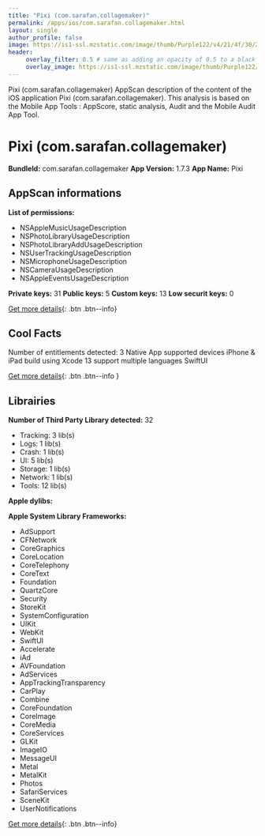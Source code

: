 ```yaml
---
title: "Pixi (com.sarafan.collagemaker)"
permalink: /apps/ios/com.sarafan.collagemaker.html
layout: single
author_profile: false
image: https://is1-ssl.mzstatic.com/image/thumb/Purple122/v4/21/4f/30/214f306b-9f20-10d9-8e5e-262c767098e9/AppIcon-1x_U007emarketing-0-10-0-85-220.png/512x512bb.jpg
header: 
     overlay_filter: 0.5 # same as adding an opacity of 0.5 to a black background
     overlay_image: https://is1-ssl.mzstatic.com/image/thumb/Purple122/v4/21/4f/30/214f306b-9f20-10d9-8e5e-262c767098e9/AppIcon-1x_U007emarketing-0-10-0-85-220.png/512x512bb.jpg
---
```

Pixi (com.sarafan.collagemaker) AppScan description of the content of the iOS application Pixi (com.sarafan.collagemaker). This analysis is based on the Mobile App Tools : AppScore, static analysis, Audit and the Mobile Audit App Tool.

# Pixi (com.sarafan.collagemaker)

**BundleId:** com.sarafan.collagemaker
**App Version:** 1.7.3
**App Name:** Pixi


## AppScan informations 

**List of permissions:** 
- NSAppleMusicUsageDescription
- NSPhotoLibraryUsageDescription
- NSPhotoLibraryAddUsageDescription
- NSUserTrackingUsageDescription
- NSMicrophoneUsageDescription
- NSCameraUsageDescription
- NSAppleEventsUsageDescription
  
  
**Private keys:** 31
**Public keys:** 5
**Custom keys:** 13
**Low securit keys:** 0
  
[Get more details](/pricing.html){: .btn .btn--info}

## Cool Facts

Number of entitlements detected: 3
Native App
supported devices iPhone & iPad
build using Xcode 13
support multiple languages
SwiftUI
  
[Get more details](/pricing.html){: .btn .btn--info }

## Librairies 
**Number of Third Party Library detected:** 32
- Tracking: 3 lib(s)
- Logs: 1 lib(s)
- Crash: 1 lib(s)
- UI: 5 lib(s)
- Storage: 1 lib(s)
- Network: 1 lib(s)
- Tools: 12 lib(s)


**Apple dylibs:**


**Apple System Library Frameworks:**
- AdSupport
- CFNetwork
- CoreGraphics
- CoreLocation
- CoreTelephony
- CoreText
- Foundation
- QuartzCore
- Security
- StoreKit
- SystemConfiguration
- UIKit
- WebKit
- SwiftUI
- Accelerate
- iAd
- AVFoundation
- AdServices
- AppTrackingTransparency
- CarPlay
- Combine
- CoreFoundation
- CoreImage
- CoreMedia
- CoreServices
- GLKit
- ImageIO
- MessageUI
- Metal
- MetalKit
- Photos
- SafariServices
- SceneKit
- UserNotifications


  
[Get more details](/pricing.html){: .btn .btn--info}

